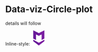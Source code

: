 # Data-viz-Circle-plot
details will follow

Inline-style:
![alt text](https://github.com/adam-p/markdown-here/raw/master/src/common/images/icon48.png "Logo Title Text 1")

<!-- Reference-style:
![alt text][logo]

[logo]: https://github.com/adam-p/markdown-here/raw/master/src/common/images/icon48.png "Logo Title Text 2" -->
